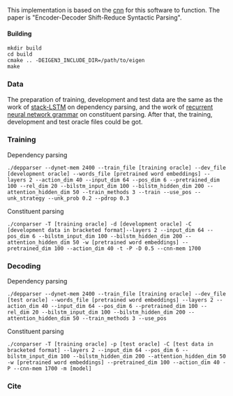 This implementation is based on the [cnn](https://github.com/clab/dynet) for this software to function. The paper is "Encoder-Decoder Shift-Reduce Syntactic Parsing".

#### Building

    mkdir build
    cd build
    cmake .. -DEIGEN3_INCLUDE_DIR=/path/to/eigen
    make    

### Data

The preparation of training, development and test data are the same as the work of [stack-LSTM](https://github.com/clab/lstm-parser) on dependency parsing, and the work of [recurrent neural network grammar](https://github.com/clab/rnng) on constituent parsing. After that, the training, development and test oracle files could be got.

### Training

Dependency parsing

    ./depparser --dynet-mem 2400 --train_file [training oracle] --dev_file [development oracle] --words_file [pretrained word embeddings] --layers 2 --action_dim 40 --input_dim 64 --pos_dim 6 --pretrained_dim 100 --rel_dim 20 --bilstm_input_dim 100 --bilstm_hidden_dim 200 --attention_hidden_dim 50 --train_methods 3 --train --use_pos --unk_strategy --unk_prob 0.2 --pdrop 0.3 

Constituent parsing

    ./conparser -T [training oracle] -d [development oracle] -C [development data in bracketed format]--layers 2 --input_dim 64 --pos_dim 6 --bilstm_input_dim 100 --bilstm_hidden_dim 200 --attention_hidden_dim 50 -w [pretrained word embeddings] --pretrained_dim 100 --action_dim 40 -t -P -D 0.5 --cnn-mem 1700

### Decoding

Dependency parsing

    ./depparser --dynet-mem 2400 --train_file [training oracle] --dev_file [test oracle] --words_file [pretrained word embeddings] --layers 2 --action_dim 40 --input_dim 64 --pos_dim 6 --pretrained_dim 100 --rel_dim 20 --bilstm_input_dim 100 --bilstm_hidden_dim 200 --attention_hidden_dim 50 --train_methods 3 --use_pos

Constituent parsing

    ./conparser -T [training oracle] -p [test oracle] -C [test data in bracketed format] --layers 2 --input_dim 64 --pos_dim 6 --bilstm_input_dim 100 --bilstm_hidden_dim 200 --attention_hidden_dim 50 -w [pretrained word embeddings] --pretrained_dim 100 --action_dim 40 -P --cnn-mem 1700 -m [model]

### Cite


